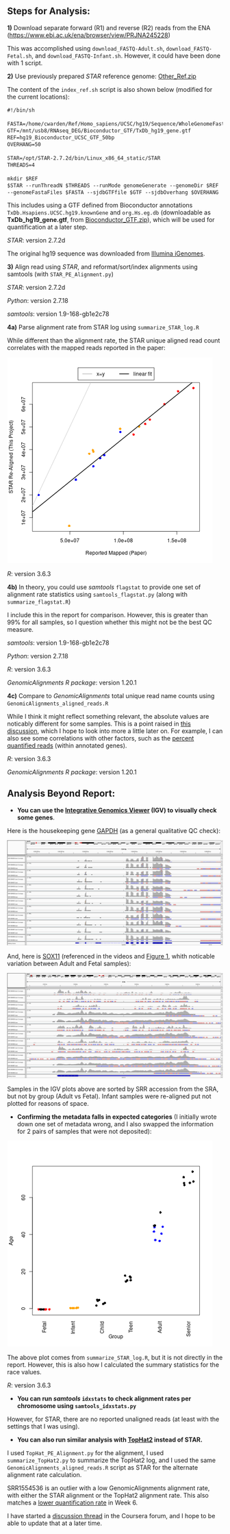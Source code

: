 ## Steps for Analysis:

**1)** Download separate forward (R1) and reverse (R2) reads from the ENA (https://www.ebi.ac.uk/ena/browser/view/PRJNA245228)

This was accomplished using `download_FASTQ-Adult.sh`, `download_FASTQ-Fetal.sh`, and `download_FASTQ-Infant.sh`.  However, it could have been done with 1 script.

**2)** Use previously prepared *STAR* reference genome: [Other_Ref.zip](https://sourceforge.net/projects/rnaseq-deg-methodlimit/files/Other_Ref.zip/download)

The content of the `index_ref.sh` script is also shown below (modified for the current locations):

```
#!/bin/sh

FASTA=/home/cwarden/Ref/Homo_sapiens/UCSC/hg19/Sequence/WholeGenomeFasta/genome.fa
GTF=/mnt/usb8/RNAseq_DEG/Bioconductor_GTF/TxDb_hg19_gene.gtf
REF=hg19_Bioconductor_UCSC_GTF_50bp
OVERHANG=50

STAR=/opt/STAR-2.7.2d/bin/Linux_x86_64_static/STAR
THREADS=4

mkdir $REF
$STAR --runThreadN $THREADS --runMode genomeGenerate --genomeDir $REF --genomeFastaFiles $FASTA --sjdbGTFfile $GTF --sjdbOverhang $OVERHANG
```

This includes using a GTF defined from Bioconductor annotations `TxDb.Hsapiens.UCSC.hg19.knownGene` and `org.Hs.eg.db` (downloadable as **TxDb_hg19_gene.gtf**, from [Bioconductor_GTF.zip](https://sourceforge.net/projects/rnaseq-deg-methodlimit/files/Bioconductor_GTF.zip/download)), which will be used for quantification at a later step.

*STAR*: version 2.7.2d

The original hg19 sequence was downloaded from [Illumina iGenomes](https://support.illumina.com/sequencing/sequencing_software/igenome.html).

**3)** Align read using *STAR*, and reformat/sort/index alignments using samtools (with `STAR_PE_Alignment.py`)

*STAR*: version 2.7.2d

*Python*: version 2.7.18

*samtools*: version 1.9-168-gb1e2c78

**4a)** Parse alignment rate from STAR log using `summarize_STAR_log.R`

While different than the alignment rate, the STAR unique aligned read count correlates with the mapped reads reported in the paper:

![Comparison of Alignment Rates](alignment_comparison-STAR_log_unique.png "Comparison of Alignment Rates")

*R*: version 3.6.3

**4b)** In theory, you could use *samtools* `flagstat` to provide one set of alignment rate statistics using `samtools_flagstat.py` (along with `summarize_flagstat.R`)

I include this in the report for comparison.  However, this is greater than 99% for all samples, so I question whether this might not be the best QC measure.

*samtools*: version 1.9-168-gb1e2c78

*Python*: version 2.7.18

*R*: version 3.6.3

*GenomicAlignments R package*: version 1.20.1

**4c)** Compare to *GenomicAlignments* total unique read name counts using `GenomicAlignments_aligned_reads.R`

While I think it might reflect something relevant, the absolute values are noticably different for some samples.  This is a point raised in [this discussion](https://www.coursera.org/learn/genomic-data-science-project/discussions/weeks/4/threads/fqeAr2joEeu6wArSRfVFHw), which I hope to look into more a little later on.  For example, I can also see some correlations with other factors, such as the [percent quantified reads](https://github.com/cwarden45/JHU_Coursera_GDS_Capstone/blob/main/Week6/README.md) (within annotated genes).

*R*: version 3.6.3

*GenomicAlignments R package*: version 1.20.1

## Analysis Beyond Report:

- **You can use the [Integrative Genomics Viewer](http://software.broadinstitute.org/software/igv/) (IGV) to visually check some genes**.

Here is the housekeeping gene [GAPDH](https://www.ncbi.nlm.nih.gov/gene/2597) (as a general qualitative QC check):

![IGV View](IGV_GAPDH.png "IGV View")

And, here is [SOX11](https://www.ncbi.nlm.nih.gov/gene/6664) (referenced in the videos and [Figure 1](https://www.ncbi.nlm.nih.gov/pmc/articles/PMC4281298/figure/F1/), whith noticable variation between Adult and Fetal samples):

![IGV View](IGV_SOX11.png "IGV View")

Samples in the IGV plots above are sorted by SRR accession from the SRA, but not by group (Adult vs Fetal).  Infant samples were re-aligned put not plotted for reasons of space.

- **Confirming the metadata falls in expected categories** (I initially wrote down one set of metadata wrong, and I also swapped the information for 2 pairs of samples that were not deposited):

![Age check](age_check.png "Age check")

The above plot comes from `summarize_STAR_log.R`, but it is not directly in the report.  However, this is also how I calculated the summary statistics for the race values.

*R*: version 3.6.3

- **You can run *samtools* `idxstats` to check alignment rates per chromosome using `samtools_idxstats.py`**

However, for STAR, there are no reported unaligned reads (at least with the settings that I was using).

- **You can also run similar analysis with [TopHat2](https://ccb.jhu.edu/software/tophat/index.shtml) instead of STAR.**

I used `TopHat_PE_Alignment.py` for the alignment,  I used `summarize_TopHat2.py` to summarize the TopHat2 log, and I used the same `GenomicAlignments_aligned_reads.R` script as STAR for the alternate alignment rate calculation.

SRR1554536 is an outlier with a low GenomicAlignments alignment rate, with either the STAR alignment or the TopHat2 alignment rate.  This also matches a [lower quantification rate](https://github.com/cwarden45/JHU_Coursera_GDS_Capstone/blob/main/Week6/README.md) in Week 6.

I have started a [discussion thread](https://www.coursera.org/learn/genomic-data-science-project/discussions/weeks/4/threads/fqeAr2joEeu6wArSRfVFHw) in the Coursera forum, and I hope to be able to update that at a later time.
